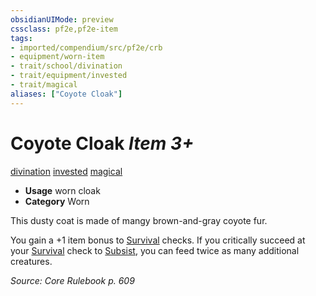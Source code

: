 ```yaml
---
obsidianUIMode: preview
cssclass: pf2e,pf2e-item
tags:
- imported/compendium/src/pf2e/crb
- equipment/worn-item
- trait/school/divination
- trait/equipment/invested
- trait/magical
aliases: ["Coyote Cloak"]
---
```

# Coyote Cloak *Item 3+*  
[divination](divination.md)  [invested](invested.md)  [magical](magical.md)  

- **Usage** worn cloak
- **Category** Worn

This dusty coat is made of mangy brown-and-gray coyote fur.

You gain a +1 item bonus to [Survival](../../skills.md#Survival) checks. If you critically succeed at your [Survival](../../skills.md#Survival) check to [Subsist](subsist.md), you can feed twice as many additional creatures.

*Source: Core Rulebook p. 609*